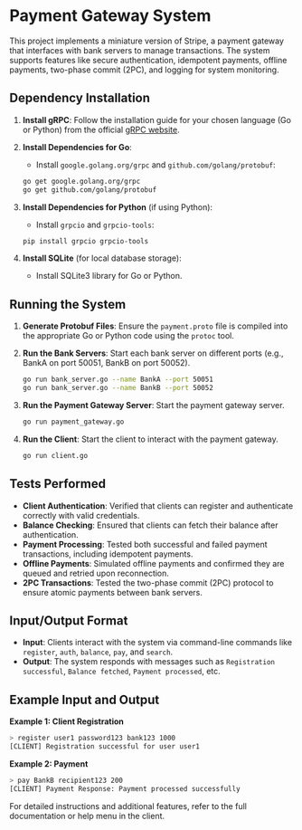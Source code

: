 
# Payment Gateway System

This project implements a miniature version of Stripe, a payment gateway that interfaces with bank servers to manage transactions. The system supports features like secure authentication, idempotent payments, offline payments, two-phase commit (2PC), and logging for system monitoring.

## Dependency Installation

1. **Install gRPC**:
   Follow the installation guide for your chosen language (Go or Python) from the official [gRPC website](https://grpc.io/docs/).

2. **Install Dependencies for Go**:
   - Install `google.golang.org/grpc` and `github.com/golang/protobuf`:
   ```bash
   go get google.golang.org/grpc
   go get github.com/golang/protobuf
   ```

3. **Install Dependencies for Python** (if using Python):
   - Install `grpcio` and `grpcio-tools`:
   ```bash
   pip install grpcio grpcio-tools
   ```

4. **Install SQLite** (for local database storage):
   - Install SQLite3 library for Go or Python.

## Running the System

1. **Generate Protobuf Files**:
   Ensure the `payment.proto` file is compiled into the appropriate Go or Python code using the `protoc` tool.
   
2. **Run the Bank Servers**:
   Start each bank server on different ports (e.g., BankA on port 50051, BankB on port 50052).
   ```bash
   go run bank_server.go --name BankA --port 50051
   go run bank_server.go --name BankB --port 50052
   ```

3. **Run the Payment Gateway Server**:
   Start the payment gateway server.
   ```bash
   go run payment_gateway.go
   ```

4. **Run the Client**:
   Start the client to interact with the payment gateway.
   ```bash
   go run client.go
   ```

## Tests Performed

- **Client Authentication**: Verified that clients can register and authenticate correctly with valid credentials.
- **Balance Checking**: Ensured that clients can fetch their balance after authentication.
- **Payment Processing**: Tested both successful and failed payment transactions, including idempotent payments.
- **Offline Payments**: Simulated offline payments and confirmed they are queued and retried upon reconnection.
- **2PC Transactions**: Tested the two-phase commit (2PC) protocol to ensure atomic payments between bank servers.

## Input/Output Format

- **Input**: Clients interact with the system via command-line commands like `register`, `auth`, `balance`, `pay`, and `search`.
- **Output**: The system responds with messages such as `Registration successful`, `Balance fetched`, `Payment processed`, etc.

## Example Input and Output

**Example 1: Client Registration**
```bash
> register user1 password123 bank123 1000
[CLIENT] Registration successful for user user1
```

**Example 2: Payment**
```bash
> pay BankB recipient123 200
[CLIENT] Payment Response: Payment processed successfully
```

For detailed instructions and additional features, refer to the full documentation or help menu in the client.
